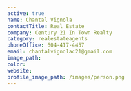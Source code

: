 ```yaml
---
active: true
name: Chantal Vignola
contactTitle: Real Estate
company: Century 21 In Town Realty
category: realestateagents
phoneOffice: 604-417-4457
email: chantalvignolac21@gmail.com
image_path:
color:
website:
profile_image_path: /images/person.png
---
```



